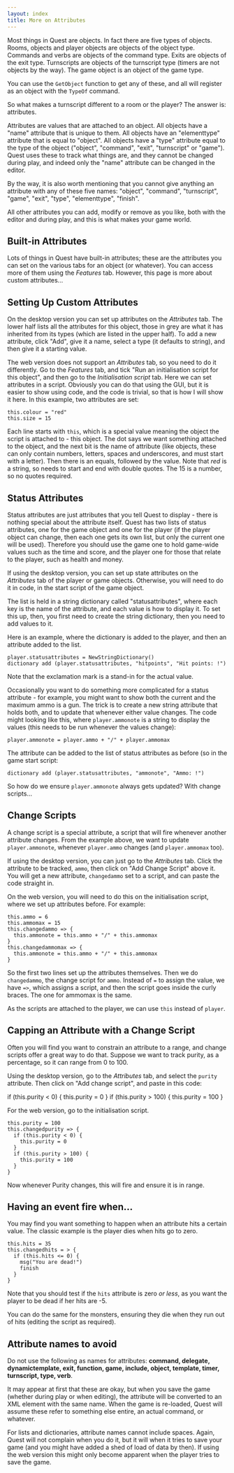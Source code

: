 ```yaml
---
layout: index
title: More on Attributes
---
```



Most things in Quest are objects. In fact there are five types of objects. Rooms, objects and player objects are objects of the object type. Commands and verbs are objects of the command type. Exits are objects of the exit type. Turnscripts are objects of the turnscript type (timers are not objects by the way). The game object is an object of the game type.

You can use the `GetObject` function to get any of these, and all will register as an object with the `TypeOf` command.

So what makes a turnscript different to a room or the player? The answer is: attributes.

Attributes are values that are attached to an object. All objects have a "name" attribute that is unique to them. All objects have an "elementtype" attribute that is equal to "object". All objects have a "type" attribute equal to the type of the object ("object", "command", "exit", "turnscript" or "game"). Quest uses these to track what things are, and they cannot be changed during play, and indeed only the "name" attribute can be changed in the editor.

By the way, it is also worth mentioning that you cannot give anything an attribute with any of these five names: "object", "command", "turnscript", "game", "exit", "type", "elementtype", "finish".

All other attributes you can add, modify or remove as you like, both with the editor and during play, and this is what makes your game world.


Built-in Attributes
-------------------

Lots of things in Quest have built-in attributes; these are the attributes you can set on the various tabs for an object (or whatever). You can access more of them using the _Features_ tab. However, this page is more about custom attributes...


Setting Up Custom Attributes
---------------------

On the desktop version you can set up attributes on the _Attributes_ tab. The lower half lists all the attributes for this object, those in grey are what it has inherited from its types (which are listed in the upper half). To add a new attribute, click "Add", give it a name, select a type (it defaults to string), and then give it a starting value.

The web version does not support an _Attributes_ tab, so you need to do it differently. Go to the _Features_ tab, and tick "Run an initialisation script for this object", and then go to the _Initialisation script_ tab. Here we can set attributes in a script. Obviously you can do that using the GUI, but it is easier to show using code, and the code is trivial, so that is how I will show it here. In this example, two attributes are set:

```
this.colour = "red"
this.size = 15
```

Each line starts with `this`, which is a special value meaning the object the script is attached to - this object. The dot says we want something attached to the object, and the next bit is the name of attribute (like objects, these can only contain numbers, letters, spaces and underscores, and must start with a letter). Then there is an equals, followed by the value. Note that _red_ is a string, so needs to start and end with double quotes. The 15 is a number, so no quotes required.


Status Attributes
-----------------

Status attributes are just attributes that you tell Quest to display - there is nothing special about the attribute itself. Quest has two lists of status attributes, one for the game object and one for the player (if the player object can change, then each one gets its own list, but only the current one will be used). Therefore you should use the game one to hold game-wide values such as the time and score, and the player one for those that relate to the player, such as health and money.

If using the desktop version, you can set up state attributes on the _Attributes_ tab of the player or game objects. Otherwise, you will need to do it in code, in the start script of the game object.

The list is held in a string dictionary called "statusattributes", where each key is the name of the attribute, and each value is how to display it. To set this up, then, you first need to create the string dictionary, then you need to add values to it.

Here is an example, where the dictionary is added to the player, and then an attribute added to the list.

```
player.statusattributes = NewStringDictionary()
dictionary add (player.statusattributes, "hitpoints", "Hit points: !")
```

Note that the exclamation mark is a stand-in for the actual value.

Occasionally you want to do something more complicated for a status attribute - for example, you might want to show both the current and the maximum ammo is a gun. The trick is to create a new string attribute that holds both, and to update that whenever either value changes. The code might looking like this, where `player.ammonote` is a string to display the values (this needs to be run whenever the values change):

```
player.ammonote = player.ammo + "/" + player.ammomax
```

The attribute can be added to the list of status attributes as before (so in the game start script:

```
dictionary add (player.statusattributes, "ammonote", "Ammo: !")
```

So how do we ensure `player.ammonote` always gets updated? With change scripts...


Change Scripts
--------------

A change script is a special attribute, a script that will fire whenever another attribute changes. From the example above, we want to update `player.ammonote`, whenever `player.ammo` changes (and `player.ammomax` too).

If using the desktop version, you can just go to the _Attributes_ tab. Click the attribute to be tracked, `ammo`, then click on "Add Change Script" above it. You will get a new attribute, `changedammo` set to a script, and can paste the code straight in.

On the web version, you will need to do this on the initialisation script, where we set up attributes before. For example:

```
this.ammo = 6
this.ammomax = 15
this.changedammo => {
  this.ammonote = this.ammo + "/" + this.ammomax
}
this.changedammomax => {
  this.ammonote = this.ammo + "/" + this.ammomax
}
```

So the first two lines set up the attributes themselves. Then we do `changedammo`, the change script for `ammo`. Instead of `=` to assign the value, we have `=>`, which assigns a script, and then the script goes inside the curly braces. The one for ammomax is the same.

As the scripts are attached to the player, we can use `this` instead of `player`.


Capping an Attribute with a Change Script
-----------------------------------------

Often you will find you want to constrain an attribute to a range, and change scripts offer a great way to do that. Suppose we want to track purity, as a percentage, so it can range from 0 to 100.

Using the desktop version, go to the _Attributes_ tab, and select the `purity` attribute. Then click on "Add change script", and paste in this code:

if (this.purity < 0) {
  this.purity = 0
}
if (this.purity > 100) {
  this.purity = 100
}

For the web version, go to the initialisation script.

```
this.purity = 100
this.changedpurity => {
  if (this.purity < 0) {
    this.purity = 0
  }
  if (this.purity > 100) {
    this.purity = 100
  }
}
```

Now whenever Purity changes, this will fire and ensure it is in range.


Having an event fire when...
----------------------------

You may find you want something to happen when an attribute hits a certain value. The classic example is the player dies when hits go to zero.

```
this.hits = 35
this.changedhits = > {
  if (this.hits <= 0) {
    msg("You are dead!")
    finish
  }
}
```

Note that you should test if the `hits` attribute is zero _or less_, as you want the player to be dead if her hits are -5.

You can do the same for the monsters, ensuring they die when they run out of hits (editing the script as required).



Attribute names to avoid
------------------------

Do not use the following as names for attributes: **command, delegate, dynamictemplate, exit, function, game, include, object, template, timer, turnscript, type, verb**.

It may appear at first that these are okay, but when you save the game (whether during play or when editing), the attribute will be converted to an XML element with the same name. When the game is re-loaded, Quest will assume these refer to something else entire, an actual command, or whatever.

For lists and dictionaries, attribute names cannot include spaces. Again, Quest will not complain when you do it, but it will when it tries to save your game (and you might have added a shed of load of data by then). If using the web version this might only become apparent when the player tries to save the game.